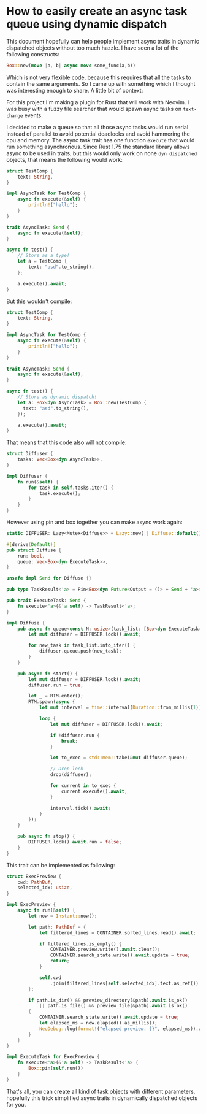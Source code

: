 # How to easily create an async task queue using dynamic dispatch
This document hopefully can help people implement async traits in dynamic dispatched objects without too much hazzle.
I have seen a lot of the following constructs: 
```rust
Box::new(move |a, b| async move some_func(a,b))
```

Which is not very flexible code, because this requires that all the tasks to contain the same arguments. So I came up with something which I thought was interesting enough to share. A little bit of context:

For this project I'm making a plugin for Rust that will work with Neovim. 
I was busy with a fuzzy file searcher that would spawn async tasks on `text-change` events.

I decided to make a queue so that all those async tasks would run serial instead of parallel to avoid potential deadlocks and avoid hammering the cpu and memory. 
The async task trait has one function `execute` that would run something asynchronous. Since Rust 1.75 
the standard library allows async to be used in traits, but this would only work on none `dyn dispatched` objects, that means the following would work:

```rust
struct TestComp {
    text: String,
}

impl AsyncTask for TestComp {
    async fn execute(&self) {
        println!("hello");
    }
}

trait AsyncTask: Send {
    async fn execute(&self);
}

async fn test() {
    // Store as a type!
    let a = TestComp {
        text: "asd".to_string(),
    };

    a.execute().await;
}
```

But this wouldn't compile:

```rust
struct TestComp {
    text: String,
}

impl AsyncTask for TestComp {
    async fn execute(&self) {
        println!("hello");
    }
}

trait AsyncTask: Send {
    async fn execute(&self);
}

async fn test() {
    // Store as dynamic dispatch!
    let a: Box<dyn AsyncTask> = Box::new(TestComp {
      text: "asd".to_string(),
    });

    a.execute().await;
}
```

That means that this code also will not compile: 

```rust
struct Diffuser {
    tasks: Vec<Box<dyn AsyncTask>>,
}

impl Diffuser {
    fn run(&self) {
        for task in self.tasks.iter() {
            task.execute();
        }
    }
}
```

However using pin and box together you can make async work again:

```rust
static DIFFUSER: Lazy<Mutex<Diffuse>> = Lazy::new(|| Diffuse::default().into());

#[derive(Default)]
pub struct Diffuse {
    run: bool,
    queue: Vec<Box<dyn ExecuteTask>>,
}

unsafe impl Send for Diffuse {}

pub type TaskResult<'a> = Pin<Box<dyn Future<Output = ()> + Send + 'a>>;

pub trait ExecuteTask: Send {
    fn execute<'a>(&'a self) -> TaskResult<'a>;
}

impl Diffuse {
    pub async fn queue<const N: usize>(task_list: [Box<dyn ExecuteTask>; N]) {
        let mut diffuser = DIFFUSER.lock().await;

        for new_task in task_list.into_iter() {
            diffuser.queue.push(new_task);
        }
    }

    pub async fn start() {
        let mut diffuser = DIFFUSER.lock().await;
        diffuser.run = true;

        let _ = RTM.enter();
        RTM.spawn(async {
            let mut interval = time::interval(Duration::from_millis(1));

            loop {
                let mut diffuser = DIFFUSER.lock().await;

                if !diffuser.run {
                    break;
                }

                let to_exec = std::mem::take(&mut diffuser.queue);

                // Drop lock
                drop(diffuser);

                for current in to_exec {
                    current.execute().await;
                }

                interval.tick().await;
            }
        });
    }

    pub async fn stop() {
        DIFFUSER.lock().await.run = false;
    }
}
```

This trait can be implemented as following:

```rust
struct ExecPreview {
    cwd: PathBuf,
    selected_idx: usize,
}

impl ExecPreview {
    async fn run(&self) {
        let now = Instant::now();

        let path: PathBuf = {
            let filtered_lines = CONTAINER.sorted_lines.read().await;

            if filtered_lines.is_empty() {
                CONTAINER.preview.write().await.clear();
                CONTAINER.search_state.write().await.update = true;
                return;
            }

            self.cwd
                .join(filtered_lines[self.selected_idx].text.as_ref())
        };

        if path.is_dir() && preview_directory(&path).await.is_ok()
            || path.is_file() && preview_file(&path).await.is_ok()
        {
            CONTAINER.search_state.write().await.update = true;
            let elapsed_ms = now.elapsed().as_millis();
            NeoDebug::log(format!("elapsed preview: {}", elapsed_ms)).await;
        }
    }
}

impl ExecuteTask for ExecPreview {
    fn execute<'a>(&'a self) -> TaskResult<'a> {
        Box::pin(self.run())
    }
}
```

That's all, you can create all kind of task objects with different parameters, hopefully this trick simplified async traits in dynamically dispatched objects for you. 
